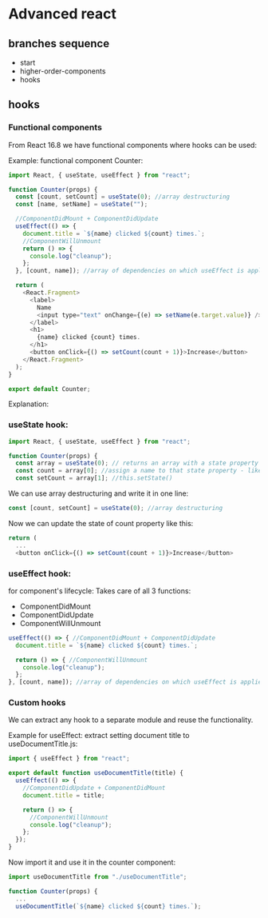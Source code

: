 # Advanced react

## branches sequence

- start
- higher-order-components
- hooks

## hooks


### Functional components

From React 16.8 we have functional components where hooks can be used:

Example: functional component Counter:
```javascript
import React, { useState, useEffect } from "react";

function Counter(props) {
  const [count, setCount] = useState(0); //array destructuring
  const [name, setName] = useState("");

  //ComponentDidMount + ComponentDidUpdate
  useEffect(() => {
    document.title = `${name} clicked ${count} times.`;
    //ComponentWillUnmount
    return () => {
      console.log("cleanup");
    };
  }, [count, name]); //array of dependencies on which useEffect is applied - optional

  return (
    <React.Fragment>
      <label>
        Name
        <input type="text" onChange={(e) => setName(e.target.value)} />
      </label>
      <h1>
        {name} clicked {count} times.
      </h1>
      <button onClick={() => setCount(count + 1)}>Increase</button>
    </React.Fragment>
  );
}

export default Counter;
```

Explanation:

### useState hook:
```javascript
import React, { useState, useEffect } from "react";

function Counter(props) {
  const array = useState(0); // returns an array with a state property and a setState function for that property
  const count = array[0]; //assign a name to that state property - like this.state.count
  const setCount = array[1]; //this.setState()
```

We can use array destructuring and write it in one line:
```javascript
const [count, setCount] = useState(0); //array destructuring
```

Now we can update the state of count property like this:
```javascript
return (
  ...
  <button onClick={() => setCount(count + 1)}>Increase</button>
```

### useEffect hook: 
for component's lifecycle: Takes care of all 3 functions:
- ComponentDidMount
- ComponentDidUpdate
- ComponentWillUnmount

```javascript
useEffect(() => { //ComponentDidMount + ComponentDidUpdate
  document.title = `${name} clicked ${count} times.`;

  return () => { //ComponentWillUnmount
    console.log("cleanup");
  };
}, [count, name]); //array of dependencies on which useEffect is applied - optional
```

### Custom hooks

We can extract any hook to a separate module and reuse the functionality.

Example for useEffect: extract setting document title to useDocumentTitle.js:

```javascript
import { useEffect } from "react";

export default function useDocumentTitle(title) {
  useEffect(() => {
    //ComponentDidUpdate + ComponentDidMount
    document.title = title;

    return () => {
      //ComponentWillUnmount
      console.log("cleanup");
    };
  });
}
```

Now import it and use it in the counter component:
```javascript
import useDocumentTitle from "./useDocumentTitle";

function Counter(props) {
  ...
  useDocumentTitle(`${name} clicked ${count} times.`);
```


```javascript

```

```javascript

```

```javascript

```